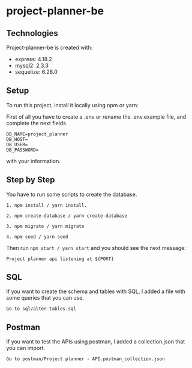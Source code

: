 # project-planner-be

## Technologies
Project-planner-be is created with:
* express: 4.18.2
* mysql2: 2.3.3
* sequelize: 6.28.0

## Setup
To run this project, install it locally using npm or yarn:

First of all you have to create a .env or rename the .env.example file, and complete the next fields 
```
DB_NAME=project_planner
DB_HOST=
DB_USER=
DB_PASSWORD=
````
with your information.

## Step by Step
You have to run some scripts to create the database.


``` 
1. npm install / yarn install.

2. npm create-database / yarn create-database

3. npm migrate / yarn migrate

4. npm seed / yarn seed
```


Then run `npm start / yarn start` and you should see the next message:

```
Project planner api listening at ${PORT}
```

## SQL

If you want to create the schema and tables with SQL, I added a file with some queries that you can use.

`Go to sql/alter-tables.sql`

## Postman

If you want to test the APIs using postman, I added a collection.json that you can import.

`Go to postman/Project planner - API.postman_collection.json`
